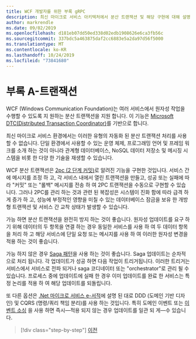 ```yaml
---
title: WCF 개발자를 위한 부록 gRPC
description: 최신 마이크로 서비스 아키텍처에서 분산 트랜잭션 및 해당 구현에 대해 설명 합니다.
author: markrendle
ms.date: 09/02/2019
ms.openlocfilehash: d181eb07dd50ed338d02edb1908626e6ca3fb56c
ms.sourcegitcommit: 337bdc5a463875daf2cc6883e5a2da97d56f5000
ms.translationtype: MT
ms.contentlocale: ko-KR
ms.lasthandoff: 10/24/2019
ms.locfileid: "73841680"
---
```

# <a name="appendix-a---transactions"></a>부록 A-트랜잭션

WCF (Windows Communication Foundation)는 여러 서비스에서 원자성 작업을 수행할 수 있도록 지 원하는 분산 트랜잭션을 지원 합니다. 이 기능은 [Microsoft DTC(Distributed Transaction Coordinator)](https://docs.microsoft.com/previous-versions/windows/desktop/ms684146(v=vs.85))를 기반으로 합니다.

최신 마이크로 서비스 환경에서는 이러한 유형의 자동화 된 분산 트랜잭션 처리를 사용할 수 없습니다. 단일 환경에서 사용할 수 있는 운영 체제, 프로그래밍 언어 및 프레임 워크를 소개 하는 것이 아니라 관계형 데이터베이스, NoSQL 데이터 저장소 및 메시징 시스템을 비롯 한 다양 한 기술을 재생할 수 있습니다.

WCF 분산 트랜잭션은 [2pc (2 단계 커밋)](https://en.wikipedia.org/wiki/Two-phase_commit_protocol)로 알려진 기능을 구현한 것입니다. 서비스 간에 메시지를 조정 하 고, 각 서비스 내에서 열린 트랜잭션을 만들고, 성공 또는 실패에 따라 "커밋" 또는 "롤백" 메시지를 전송 하 여 2PC 트랜잭션을 수동으로 구현할 수 있습니다. 그러나 2PC를 관리 하는 것과 관련 된 복잡성은 시스템이 진화 함에 따라 급격 하 게 증가 하 고, 성능에 부정적인 영향을 미칠 수 있는 데이터베이스 잠금을 보유 한 개방형 트랜잭션 및 서비스 간 교착 상태가 발생할 수 있습니다.

가능 하면 분산 트랜잭션을 완전히 방지 하는 것이 좋습니다. 원자성 업데이트를 요구 하기 위해 데이터의 두 항목을 연결 하는 경우 동일한 서비스를 사용 하 여 두 데이터 항목을 처리 하 고 해당 서비스에 단일 요청 또는 메시지를 사용 하 여 이러한 원자성 변경을 적용 하는 것이 좋습니다.

가능 하지 않은 경우 [Saga 패턴](https://microservices.io/patterns/data/saga.html)을 사용 하는 것이 좋습니다. Saga 업데이트는 순차적으로 처리 됩니다. 각 업데이트가 성공 하면 다음 작업이 트리거됩니다. 이러한 트리거는 서비스에서 서비스로 전파 되거나 saga 코디네이터 또는 "orchestrator"로 관리 될 수 있습니다. 프로세스 중에 업데이트에 실패 한 경우 이미 업데이트를 완료 한 서비스는 특정 논리를 적용 하 여 해당 업데이트를 되돌립니다.

또 다른 옵션은 [.Net 마이크로 서비스 e-서적](https://docs.microsoft.com/dotnet/architecture/microservices/microservice-ddd-cqrs-patterns/)에 설명 된 대로 DDD (도메인 기반 디자인) 및 CQRS (명령/쿼리 책임 분리)를 사용 하는 것입니다. 특히 도메인 이벤트 또는 [이벤트 소싱](https://martinfowler.com/eaaDev/EventSourcing.html) 을 사용 하면 즉시&mdash;적용 되지 않는 경우 업데이트를 일관 되 게&mdash;수 있습니다.

>[!div class="step-by-step"]
>[이전](application-performance-management.md)
